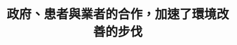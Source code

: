 ---
id: "72"
lang: zh-tw
description: 「禁用可誘發蠶豆症患者溶血、可能致癌的合成樟腦丸」連署案
propose_date: 2020-06-01
meeting_date: 2020-07-17
publish: "TRUE"
selected: "FALSE"
blog_selected: "FALSE"
cover: https://cm.pdis.nat.gov.tw/images/post/1ApG-nYMeFabicxfF3RfUu9GqRBWIO7TM.jpg
title: 政府、患者與業者的合作，加速了環境改善的步伐
introduction:
  content: 多數人不知道「萘丸」對於G6PD缺乏症的患者，可能產生溶血風險。民眾在JOIN平台提案...
  image: https://cm.pdis.nat.gov.tw/images/post/1PLqJa0C_pdYIMyYNZqb-XXS5XHLXAxno.jpg
color: red
join:
  type: 提
  title: 禁用可誘發蠶豆症患者溶血、可能致癌的合成樟腦丸
  link: https://join.gov.tw/idea/detail/64047d56-1a42-4743-9270-6a77617f5616
  image: https://cm.pdis.nat.gov.tw/images/post/1Pme8JysKLCczwJWAg5yDCRrkyngYTLEj.jpg
layout: post
departments:
  - 環保署
tags:
  - 醫療
  - 法規
  - 公私協力
embed:
  agenda_book:
    links:
      - https://issuu.com/pdis.tw/docs/______________________________________72_____
  mind_map:
    links:
      - https://miro.com/app/live-embed/o9J_kqfDMCg=/?moveToViewport=-402,-896,5699,2283&embedAutoplay=true
  ministry_slide:
    links:
      - https://issuu.com/pdis.tw/docs/________-__.pptx
      - https://issuu.com/pdis.tw/docs/___-______109.7.10.pptx
  host_slide:
    links:
      - https://issuu.com/pdis.tw/docs/___________8a3a24a31ef7a6
  live:
    links:
      - https://youtu.be/4F1n2sTErRQ
  transcript:
    links:
      - https://sayit.pdis.nat.gov.tw/2020-07-17-%E9%96%8B%E6%94%BE%E6%94%BF%E5%BA%9C%E7%AC%AC72%E6%AC%A1%E8%AD%B0%E9%A1%8C%E5%8D%94%E4%BD%9C%E6%9C%83%E8%AD%B0
---